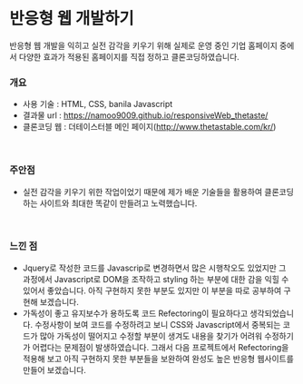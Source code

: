 # 반응형 웹 개발하기
반응형 웹 개발을 익히고 실전 감각을 키우기 위해 실제로 운영 중인 기업 홈페이지 중에서 다양한 효과가 적용된 홈페이지를 직접 정하고 클론코딩하였습니다.

### 개요
- 사용 기술 : HTML, CSS, banila Javascript
- 결과물 url : https://namoo9009.github.io/responsiveWeb_thetaste/
- 클론코딩 웹 : 더테이스터블 메인 페이지(http://www.thetastable.com/kr/)

<br/>

### 주안점
- 실전 감각을 키우기 위한 작업이었기 때문에 제가 배운 기술들을 활용하여 클론코딩하는 사이트와 최대한 똑같이 만들려고 노력했습니다.

<br/>

### 느낀 점
- Jquery로 작성한 코드를 Javascrip로 변경하면서 많은 시행착오도 있었지만 그 과정에서 Javascript로 DOM을 조작하고 styling 하는 부분에 대한 감을 익힐 수 있어서 좋았습니다. 아직 구현하지 못한 부분도 있지만 이 부분을 따로 공부하여 구현해 보겠습니다. 
-  가독성이 좋고 유지보수가 용하도록 코드 Refectoring이 필요하다고 생각되었습니다. 수정사항이 보여 코드를 수정하려고 보니 CSS와 Javascript에서 중복되는 코드가 많아 가독성이 떨어지고 수정할 부분이 생겨도 내용을 찾기가 어려워 수정하기가 어렵다는 문제점이 발생하였습니다. 그래서 다음 프로젝트에서 Refectoring을 적용해 보고 아직 구현하지 못한 부분들을 보완하여 완성도 높은 반응형 웹사이트를 만들어 보겠습니다.


